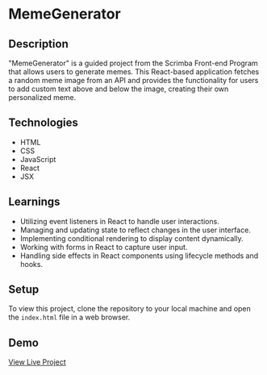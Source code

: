 # MemeGenerator

## Description
"MemeGenerator" is a guided project from the Scrimba Front-end Program that allows users to generate memes. This React-based application fetches a random meme image from an API and provides the functionality for users to add custom text above and below the image, creating their own personalized meme.

## Technologies
- HTML
- CSS
- JavaScript
- React
- JSX

## Learnings
- Utilizing event listeners in React to handle user interactions.
- Managing and updating state to reflect changes in the user interface.
- Implementing conditional rendering to display content dynamically.
- Working with forms in React to capture user input.
- Handling side effects in React components using lifecycle methods and hooks.

## Setup
To view this project, clone the repository to your local machine and open the `index.html` file in a web browser.

## Demo
[View Live Project](#)
